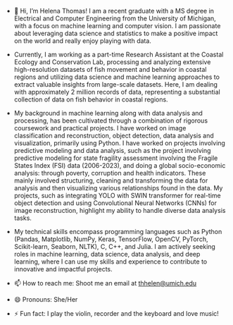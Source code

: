 - 👋 Hi, I’m Helena Thomas! I am a recent graduate with a MS degree in Electrical and Computer Engineering from the University of Michigan, with a focus on machine learning and computer vision. I am passionate about leveraging data science and statistics to make a positive impact on the world and really enjoy playing with data. 

- Currently, I am working as a part-time Research Assistant at the Coastal Ecology and Conservation Lab, processing and analyzing extensive high-resolution datasets of fish movement and behavior in coastal regions and utilizing data science and machine learning approaches to extract valuable insights from large-scale datasets. Here, I am dealing with approximately 2 million records of data, representing a substantial collection of data on fish behavior in coastal regions.

- My background in machine learning along with data analysis and processing, has been cultivated through a combination of rigorous coursework and practical projects. I have worked on image classification and reconstruction, object detection, data analysis and visualization, primarily using Python. I have worked on projects involving predictive modeling and data analysis, such as the project involving predictive modeling for state fragility assessment involving the Fragile States Index (FSI) data (2006-2023), and doing a global socio-economic analysis: through poverty, corruption and health indicators. These mainly involved structuring, cleaning and transforming the data for analysis and then visualizing various relationships found in the data. My projects, such as integrating YOLO with SWIN transformer for real-time object detection and using Convolutional Neural Networks (CNNs) for image reconstruction, highlight my ability to handle diverse data analysis tasks.

- My technical skills encompass programming languages such as Python (Pandas, Matplotlib, NumPy, Keras, TensorFlow, OpenCV, PyTorch, Scikit-learn, Seaborn, NLTK), C, C++, and Julia. I am actively seeking roles in machine learning, data science, data analysis, and deep learning, where I can use my skills and experience to contribute to innovative and impactful projects.
- 📫 How to reach me: Shoot me an email at thhelen@umich.edu
- 😄 Pronouns: She/Her
- ⚡ Fun fact: I play the violin, recorder and the keyboard and love music! 

